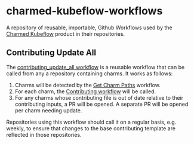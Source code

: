 # charmed-kubeflow-workflows

A repository of reusable, importable, Github Workflows used by the [Charmed Kubeflow](https://charmed-kubeflow.io/) product in their repositories.

## Contributing Update All

The [contributing_update_all workflow](/.github/workflows/contributing_update_all.yaml) is a reusable workflow that can be called from any a repository containing charms. It works as follows:
1. Charms will be detected by the [Get Charm Paths](/.github/workflows/get-charm-paths.sh) workflow.
1. For each charm, the [Contributing workflow](https://github.com/canonical/kubeflow-ci/tree/main/actions/contributing-update) will be called.
1. For any charms whose contributing file is out of date relative to their contributing inputs, a PR will be opened. A separate PR will be opened per charm needing update.

Repositories using this workflow should call it on a regular basis, e.g. weekly, to ensure that changes to the base contributing template are reflected in those repositories.

